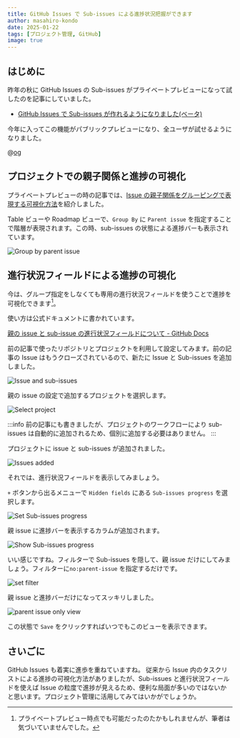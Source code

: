 ```yaml
---
title: GitHub Issues で Sub-issues による進捗状況把握ができます
author: masahiro-kondo
date: 2025-01-22
tags: [プロジェクト管理, GitHub]
image: true
---
```


## はじめに

昨年の秋に GitHub Issues の Sub-issues がプライベートプレビューになって試したのを記事にしていました。

- [GitHub Issues で Sub-issues が作れるようになりました(ベータ) ](/blogs/2024/10/05/github-issues-with-sub-issues-beta/)

今年に入ってこの機能がパブリックプレビューになり、全ユーザが試せるようになりました。

@[og](https://github.blog/changelog/2025-01-13-evolving-github-issues-public-preview/)

## プロジェクトでの親子関係と進捗の可視化
プライベートプレビューの時の記事では、[Issue の親子関係をグルーピングで表現する可視化方法](/blogs/2024/10/05/github-issues-with-sub-issues-beta/#issue-の階層構造の可視化)を紹介しました。

Table ビューや Roadmap ビューで、`Group By` に `Parent issue` を指定することで階層が表現されます。この時、sub-issues の状態による進捗バーも表示されています。

![Group by parent issue](https://i.gyazo.com/9479ff561b49190ad7fcdf9bd9f760a5.png)

## 進行状況フィールドによる進捗の可視化
今は、グループ指定をしなくても専用の進行状況フィールドを使うことで進捗を可視化できます[^1]。

[^1]: プライベートプレビュー時点でも可能だったのたかもしれませんが、筆者は気づいていませんでした。

使い方は公式ドキュメントに書かれています。

[親の issue と sub-issue の進行状況フィールドについて - GitHub Docs](https://docs.github.com/ja/issues/planning-and-tracking-with-projects/understanding-fields/about-parent-issue-and-sub-issue-progress-fields)

前の記事で使ったリポジトリとプロジェクトを利用して設定してみます。前の記事の Issue はもうクローズされているので、新たに Issue と Sub-issues を追加しました。

![Issue and sub-issues](https://i.gyazo.com/c9df8229161077e419feb93e3d411357.png)

親の issue の設定で追加するプロジェクトを選択します。

![Select project](https://i.gyazo.com/b20677075835686639245b6b32f53de5.png)

:::info
前の記事にも書きましたが、プロジェクトのワークフローにより sub-issues は自動的に追加されるため、個別に追加する必要はありません。
:::

プロジェクトに issue と sub-issues が追加されました。

![Issues added](https://i.gyazo.com/3d79da2aa285ad746a7688dead3761d7.png)

それでは、進行状況フィールドを表示してみましょう。

`+` ボタンから出るメニューで `Hidden fields` にある `Sub-issues progress` を選択します。

![Set Sub-issues progress](https://i.gyazo.com/7b41cbf381a1bd7d6d58702c2286f55c.png)

親 issue に進捗バーを表示するカラムが追加されます。

![Show Sub-issues progress](https://i.gyazo.com/a07ba5d868dfccc76a470ffcbe8bf4f6.png)

いい感じですね。フィルターで Sub-issues を隠して、親 issue だけにしてみましょう。フィルターに`no:parent-issue` を指定するだけです。

![set filter](https://i.gyazo.com/fc0ec0b835e5e7be1a3f19f4b3df9bab.png)

親 issue と進捗バーだけになってスッキリしました。

![parent issue only view](https://i.gyazo.com/6aa5396a24c132e10f8c042a40e3c297.png)

この状態で `Save` をクリックすればいつでもこのビューを表示できます。

## さいごに
GitHub Issues も着実に進歩を重ねていますね。
従来から Issue 内のタスクリストによる進捗の可視化方法がありましたが、Sub-issues と進行状況フィールドを使えば Issue の粒度で進捗が見えるため、便利な局面が多いのではないかと思います。プロジェクト管理に活用してみてはいかがでしょうか。
